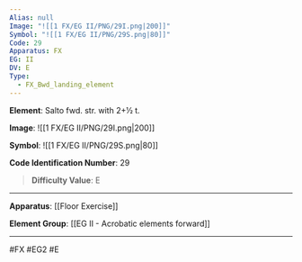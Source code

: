 ```yaml
---
Alias: null
Image: "![[1 FX/EG II/PNG/29I.png|200]]"
Symbol: "![[1 FX/EG II/PNG/29S.png|80]]"
Code: 29
Apparatus: FX
EG: II
DV: E
Type:
  - FX_Bwd_landing_element
---
```

**Element**: Salto fwd. str. with 2+1⁄2 t.

**Image**:
![[1 FX/EG II/PNG/29I.png|200]]

**Symbol**:
![[1 FX/EG II/PNG/29S.png|80]]

**Code Identification Number**: 29

>**Difficulty Value**: E

___
**Apparatus**: [[Floor Exercise]]

**Element Group**: [[EG II - Acrobatic elements forward]]
___
#FX #EG2 #E
